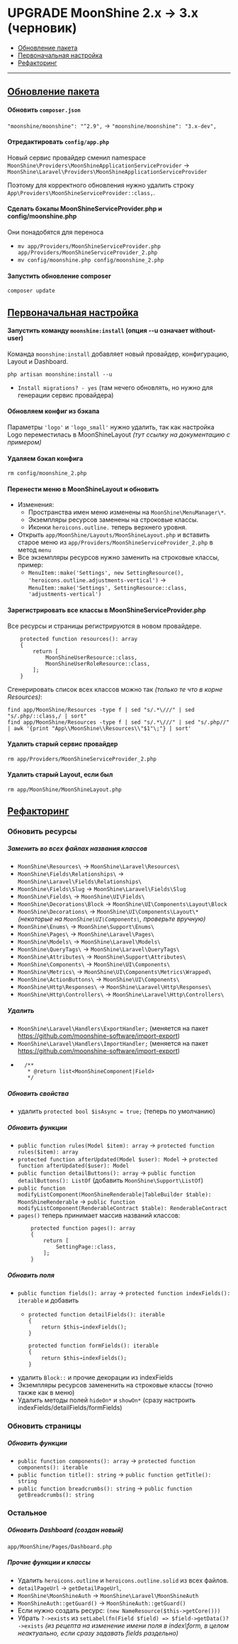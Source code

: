 # UPGRADE MoonShine 2.x → 3.x (черновик)

- [Обновление пакета](#update)
- [Первоначальная настройка](#install)
- [Рефакторинг](#refactor)

---
<a name="update"></a>
## [Обновление пакета](#update)

#### Обновить `composer.json`
`"moonshine/moonshine": "^2.9",` → `"moonshine/moonshine": "3.x-dev",`

#### Отредактировать `config/app.php`
Новый сервис провайдер сменил namespace `MoonShine\Providers\MoonShineApplicationServiceProvider` → `MoonShine\Laravel\Providers\MoonShineApplicationServiceProvider`

Поэтому для корректного обновления нужно удалить строку `App\Providers\MoonShineServiceProvider::class,`.

#### Сделать бэкапы MoonShineServiceProvider.php и config/moonshine.php
Они понадобятся для переноса
- `mv app/Providers/MoonShineServiceProvider.php app/Providers/MoonShineServiceProvider_2.php`
- `mv config/moonshine.php config/moonshine_2.php`
 
#### Запустить обновление composer
`composer update`

<a name="install"></a>
## [Первоначальная настройка](#install)

#### Запустить команду `moonshine:install` (опция --u означает without-user)
Команда `moonshine:install` добавляет новый провайдер, конфигурацию, Layout и Dashboard.

`php artisan moonshine:install --u`

- `Install migrations? - yes` (там нечего обновлять, но нужно для генерации сервис провайдера)

#### Обновляем конфиг из бэкапа
Параметры `'logo'` и `'logo_small'` нужно удалить, так как настройка Logo переместилась в MoonShineLayout _(тут ссылку на документацию с примером)_

#### Удаляем бэкап конфига
`rm config/moonshine_2.php`

#### Перенести меню в MoonShineLayout и обновить
- Изменения:
    - Пространства имен меню изменены на `MoonShine\MenuManager\*`.
    - Экземпляры ресурсов заменены на строковые классы.
    - Иконки `heroicons.outline.` теперь верхнего уровня.
- Открыть `app/MoonShine/Layouts/MoonShineLayout.php` и вставить старое меню из `app/Providers/MoonShineServiceProvider_2.php` в метод `menu`
- Все экземпляры ресурсов нужно заменить на строковые классы, пример:
  - `MenuItem::make('Settings', new SettingResource(), 'heroicons.outline.adjustments-vertical')` → `MenuItem::make('Settings', SettingResource::class, 'adjustments-vertical')`


#### Зарегистрировать все классы в MoonShineServiceProvider.php
Все ресурсы и страницы регистрируются в новом провайдере.
```
    protected function resources(): array
    {
        return [
            MoonShineUserResource::class,
            MoonShineUserRoleResource::class,
        ];
    }
```
Сгенерировать список всех классов можно так _(только те что в корне Resources)_:
```
find app/MoonShine/Resources -type f | sed "s/.*\///" | sed "s/.php/::class,/ | sort"
find app/MoonShine/Resources -type f | sed "s/.*\///" | sed "s/.php//" | awk '{print "App\\MoonShine\\Resources\\"$1"\;"} | sort'
```
#### Удалить старый сервис провайдер
`rm app/Providers/MoonShineServiceProvider_2.php`
#### Удалить старый Layout, если был
`rm app/MoonShine/MoonShineLayout.php`

<a name="refactor"></a>
## [Рефакторинг](#refactor)

### Обновить ресурсы
##### Заменить во всех файлах названия классов
- `MoonShine\Resources\` → `MoonShine\Laravel\Resources\`
- `MoonShine\Fields\Relationships\` → `MoonShine\Laravel\Fields\Relationships\`
- `MoonShine\Fields\Slug` → `MoonShine\Laravel\Fields\Slug`
- `MoonShine\Fields\` → `MoonShine\UI\Fields\`
- `MoonShine\Decorations\Block` → `MoonShine\UI\Components\Layout\Block`
- `MoonShine\Decorations\` → `MoonShine\UI\Components\Layout\*` _(некоторые на `MoonShine\UI\Components\`, проверьте вручную)_
- `MoonShine\Enums\` → `MoonShine\Support\Enums\`
- `MoonShine\Pages\` → `MoonShine\Laravel\Pages\`
- `MoonShine\Models\` → `MoonShine\Laravel\Models\`
- `MoonShine\QueryTags\` → `MoonShine\Laravel\QueryTags\`
- `MoonShine\Attributes\` → `MoonShine\Support\Attributes\`
- `MoonShine\Components\` → `MoonShine\UI\Components\`
- `MoonShine\Metrics\` → `MoonShine\UI\Components\Metrics\Wrapped\`
- `MoonShine\ActionButtons\` → `MoonShine\UI\Components\`
- `MoonShine\Http\Responses\` → `MoonShine\Laravel\Http\Responses\`
- `MoonShine\Http\Controllers\` → `MoonShine\Laravel\Http\Controllers\`

##### Удалить
- `MoonShine\Laravel\Handlers\ExportHandler;` (меняется на пакет https://github.com/moonshine-software/import-export)
- `MoonShine\Laravel\Handlers\ImportHandler;` (меняется на пакет https://github.com/moonshine-software/import-export)
- ```
    /**
     * @return list<MoonShineComponent|Field>
     */
  ```
  
##### Обновить свойства
  - удалить `protected bool $isAsync = true;` (теперь по умолчанию)
  
##### Обновить функции
- `public function rules(Model $item): array` → `protected function rules($item): array`
- `protected function afterUpdated(Model $user): Model` → `protected function afterUpdated($user): Model`
- `public function detailButtons(): array` → `public function detailButtons(): ListOf` (добавить `MoonShine\Support\ListOf`)
- `public function modifyListComponent(MoonShineRenderable|TableBuilder $table): MoonShineRenderable` → `public function modifyListComponent(RenderableContract $table): RenderableContract`
- `pages()` теперь принимает массив названий классов:
  ```
      protected function pages(): array
      {
          return [
              SettingPage::class,
          ];
      }
  ```
##### Обновить поля
- `public function fields(): array` → `protected function indexFields(): iterable` и добавить
  - ```
    protected function detailFields(): iterable
    {
        return $this→indexFields();
    }

    protected function formFields(): iterable
    {
        return $this→indexFields();
    }
    ```
- удалить `Block::` и прочие декорации из indexFields
- Экземпляры ресурсов замененить на строковые классы (точно также как в меню)
- Удалить методы полей `hideOn*` и `showOn*` (сразу настроить indexFields/detailFields/formFields)

### Обновить страницы
##### Обновить функции
- `public function components(): array` → `protected function components(): iterable`
- `public function title(): string` → `public function getTitle(): string`
- `public function breadcrumbs(): string` → `public function getBreadcrumbs(): string`

### Остальное
##### Обновить Dashboard (создан новый)
`app/MoonShine/Pages/Dashboard.php`

##### Прочие функции и классы
- Удалить `heroicons.outline` и `heroicons.outline.solid` из всех файлов.
- `detailPageUrl` → `getDetailPageUrl`,
- `MoonShine\MoonShineAuth` → `MoonShine\Laravel\MoonShineAuth`
- `MoonShineAuth::getGuard()` → `MoonShineAuth::getGuard()`
- Если нужно создать ресурс: `(new NameResource($this->getCore()))`
- Убрать `?->exists` из `setLabel(fn(Field $field) => $field->getData()?->exists` _(из рецепта на изменение имени поля в index\form, в целом неактуально, если сразу задавать fields раздельно)_
